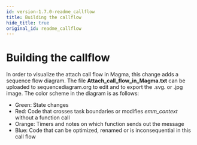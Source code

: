 ```yaml
---
id: version-1.7.0-readme_callflow
title: Building the callflow
hide_title: true
original_id: readme_callflow
---
```

# Building the callflow

In order to visualize the attach call flow in Magma, this change adds a sequence
flow diagram. The file **Attach_call_flow_in_Magma.txt** can be uploaded to
sequencediagram.org to edit and to export the .svg. or .jpg image. The color
scheme in the diagram is as follows:

- Green: State changes
- Red: Code that crosses task boundaries or modifies *emm_context* without a function call
- Orange: Timers and notes on which function sends out the message
- Blue: Code that can be optimized, renamed or is inconsequential in this call flow
